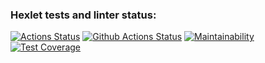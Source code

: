 ### Hexlet tests and linter status:
[![Actions Status](https://github.com/DmGorokhov/python-project-52/workflows/hexlet-check/badge.svg)](https://github.com/DmGorokhov/python-project-52/actions)
[![Github Actions Status](https://github.com//DmGorokhov/python-project-52/workflows/Python%20CI/badge.svg)](https://github.com//DmGorokhov/python-project-52/actions/CI.yml)
[![Maintainability](https://api.codeclimate.com/v1/badges/c3a3a47e719879b49eb3/maintainability)](https://codeclimate.com/github/DmGorokhov/python-project-52/maintainability)
[![Test Coverage](https://api.codeclimate.com/v1/badges/c3a3a47e719879b49eb3/test_coverage)](https://codeclimate.com/github/DmGorokhov/python-project-52/test_coverage)